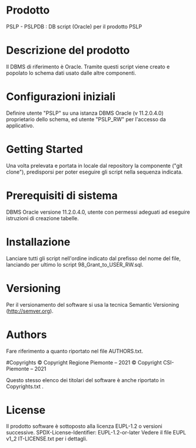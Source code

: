 # Prodotto 
PSLP - PSLPDB : DB script (Oracle) per il prodotto PSLP

# Descrizione del prodotto
Il DBMS di riferimento è Oracle. Tramite questi script viene creato e popolato lo schema dati usato dalle altre componenti. 

# Configurazioni iniziali
Definire utente "PSLP" su una istanza DBMS Oracle (v 11.2.0.4.0) proprietario dello schema, ed utente "PSLP_RW" per l'accesso da applicativo.

# Getting Started
Una volta prelevata e portata in locale dal repository la componente ("git clone"), predisporsi per poter eseguire gli script nella sequenza indicata.

# Prerequisiti di sistema
DBMS Oracle versione 11.2.0.4.0, utente con permessi adeguati ad eseguire istruzioni di creazione tabelle.

# Installazione
Lanciare tutti gli script nell'ordine indicato dal prefisso del nome del file, lanciando per ultimo lo script 98_Grant_to_USER_RW.sql.

# Versioning
Per il versionamento del software si usa la tecnica Semantic Versioning (http://semver.org).

# Authors
Fare riferimento a quanto riportato nel file AUTHORS.txt.

#Copyrights
© Copyright Regione Piemonte – 2021
© Copyright CSI-Piemonte – 2021

Questo stesso elenco dei titolari del software è anche riportato in Copyrights.txt .

# License
Il prodotto software è sottoposto alla licenza EUPL-1.2 o versioni successive.
SPDX-License-Identifier: EUPL-1.2-or-later
Vedere il file EUPL v1_2 IT-LICENSE.txt per i dettagli.
